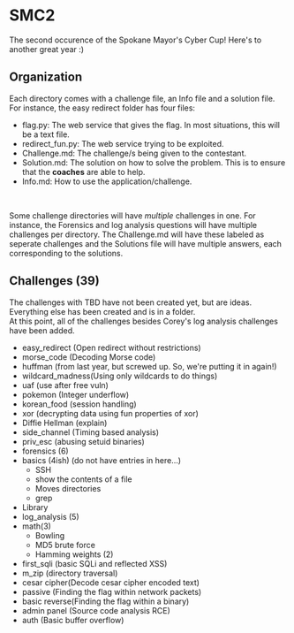 # SMC2
The second occurence of the Spokane Mayor's Cyber Cup! Here's to another great year :)

## Organization
Each directory comes with a challenge file, an Info file and a solution file.   
For instance, the easy redirect folder has four files: 
- flag.py: The web service that gives the flag. In most situations, this will be a text file. 
- redirect_fun.py: The web service trying to be exploited. 
- Challenge.md: The challenge/s being given to the contestant.
- Solution.md: The solution on how to solve the problem. This is to ensure that the **coaches** are able to help. 
- Info.md: How to use the application/challenge. 
<br/>

Some challenge directories will have *multiple* challenges in one. For instance, the Forensics and log analysis questions will have multiple challenges per directory. The Challenge.md will have these labeled as seperate challenges and the Solutions file will have multiple answers, each corresponding to the solutions. 

## Challenges (39)
The challenges with TBD have not been created yet, but are ideas. Everything else has been created and is in a folder.   
At this point, all of the challenges besides Corey's log analysis challenges have been added. 

- easy_redirect (Open redirect without restrictions)
- morse_code (Decoding Morse code) 
- huffman (from last year, but screwed up. So, we're putting it in again!)
- wildcard_madness(Using only wildcards to do things)
- uaf (use after free vuln)
- pokemon (Integer underflow)
- korean_food (session handling) 
- xor (decrypting data using fun properties of xor)
- Diffie Hellman (explain)
- side_channel (Timing based analysis)
- priv_esc (abusing setuid binaries) 
- forensics (6)
- basics (4ish) (do not have entries in here...)
    - SSH 
    - show the contents of a file 
    - Moves directories
    - grep 
- Library
- log_analysis (5)
- math(3)
    - Bowling 
    - MD5 brute force 
    - Hamming weights (2) 
- first_sqli (basic SQLi and reflected XSS)
- m_zip (directory traversal)
- cesar cipher(Decode cesar cipher encoded text) 
- passive (Finding the flag within network packets)
- basic reverse(Finding the flag within a binary) 
- admin panel (Source code analysis RCE) 
- auth (Basic buffer overflow) 
